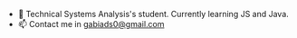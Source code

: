 

- 🌱 Technical Systems Analysis's student. Currently learning JS and Java.
- 📫 Contact me in gabiads0@gmail.com
